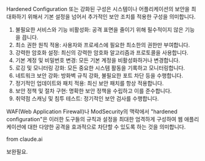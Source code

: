 Hardened Configuration 또는 강화된 구성은 시스템이나 어플리케이션의 보안을 최대화하기 위해서 기본 설정을 넘어서 추가적인 보안 조치를 적용한 구성을 의미합니다.

1. 불필요한 서비스와 기능 비활성화: 공격 표면을 줄이기 위해 필수적이지 않은 기능을 끕니다.
2. 최소 권한 원칙 적용: 사용자와 프로세스에 필요한 최소한의 권한만 부여합니다.
3. 강력한 암호화 설정: 최신의 강력한 암호화 알고리즘과 프로토콜을 사용합니다.
4. 기본 계정 및 비밀번호 변경: 모든 기본 계정을 비활성화하거나 변경합니다.
5. 로깅 및 모니터링 강화: 모든 중요한 시스템 활동을 기록하고 모니터링합니다.
6. 네트워크 보안 강화: 방화벽 규칙 강화, 불필요한 포트 차단 등을 수행합니다.
7. 정기적인 업데이트와 패치 적용: 최신 보안 패치를 항상 적용합니다.
8. 보안 정책 및 절차 구현: 명확한 보안 정책을 수립하고 이를 준수합니다.
9. 취약점 스캐닝 및 침투 테스트: 정기적인 보안 검사를 수행합니다.

WAF(Web Application Firewall)나 ModSecurity의 맥락에서 "hardened configuration"은 이러한 도구들의 규칙과 설정을 최대한 엄격하게 구성하여 웹 애플리케이션에 대한 다양한 공격을 효과적으로 차단할 수 있도록 하는 것을 의미합니다.

from claude.ai 

보완필요.
